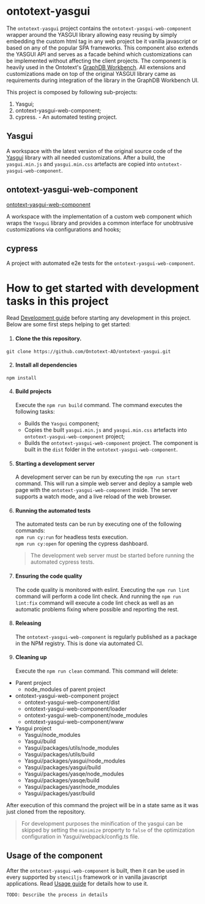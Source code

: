 # ontotext-yasgui

The `ontotext-yasgui` project contains the `ontotext-yasgui-web-component` wrapper around the YASGUI library allowing easy reusing by simply embedding the custom html tag in any web project be it vanilla javascript or based on any of the popular SPA frameworks. This component also extends the YASGUI API and serves as a facade behind which customizations can be implemented without affecting the client projects.
The component is heavily used in the Ontotext's [GraphDB Workbench](https://github.com/Ontotext-AD/graphdb-workbench). All extensions and customizations made on top of the original YASGUI library came as requirements during integration of the library in the GraphDB Workbench UI. 

This project is composed by following sub-projects:
1. Yasgui;
2. ontotext-yasgui-web-component;
3. cypress. - An automated testing project.

## Yasgui
A workspace with the latest version of the original source code of the 
[Yasgui](https://github.com/TriplyDB/Yasgui) library with all needed customizations.
After a build, the `yasgui.min.js` and `yasgui.min.css` artefacts are copied into 
`ontotext-yasgui-web-component`.

## ontotext-yasgui-web-component
[ontotext-yasgui-web-component](ontotext-yasgui-web-component/README.md)

A workspace with the implementation of a custom web component which wraps the `Yasgui` library and 
provides a common interface for unobtrusive customizations via configurations and hooks;

## cypress

A project with automated e2e tests for the `ontotext-yasgui-web-component`.

# How to get started with development tasks in this project

Read [Development guide](ontotext-yasgui-web-component/docs/developers-guide.md) before 
starting any development in this project. Below are some first steps helping to get started:

1. #### Clone the this repository.
```
git clone https://github.com/Ontotext-AD/ontotext-yasgui.git
```

2. #### Install all dependencies
``` 
npm install
```
   
4. #### Build projects
   Execute the ``` npm run build ``` command. The command executes the following tasks:
    - Builds the `Yasgui` component;
    - Copies the built `yasgui.min.js` and `yasgui.min.css` artefacts into `ontotext-yasgui-web-component` 
      project;
    - Builds the `ontotext-yasgui-web-component` project. The component is built in the `dist` 
      folder in the `ontotext-yasgui-web-component`.

5. #### Starting a development server
    A development server can be run by executing the ``` npm run start ``` command. This will run a
    simple web server and deploy a sample web page with the `ontotext-yasgui-web-component` inside. 
    The server supports a watch mode, and a live reload of the web browser.

6. #### Running the automated tests
    The automated tests can be run by executing one of the following commands: <br/>
    `npm run cy:run` for headless tests execution. <br/>
    `npm run cy:open` for opening the cypress dashboard. <br/>

    > The development web server must be started before running the automated cypress tests.

7. #### Ensuring the code quality
    The code quality is monitored with eslint. Executing the `npm run lint` command will perform a code
    lint check. And running the `npm run lint:fix` command will execute a code lint check as well as an
    automatic problems fixing where possible and reporting the rest.

8. #### Releasing
   The `ontotext-yasgui-web-component` is regularly published as a package in the NPM registry. This is
   done via automated CI.

9. #### Cleaning up
   Execute the ``` npm run clean ``` command. This command will delete:
  - Parent project
    - node_modules of parent project
  - ontotext-yasgui-web-component project
    - ontotext-yasgui-web-component/dist
    - ontotext-yasgui-web-component/loader
    - ontotext-yasgui-web-component/node_modules
    - ontotext-yasgui-web-component/www
  - Yasgui project
    - Yasgui/node_modules
    - Yasgui/build
    - Yasgui/packages/utils/node_modules
    - Yasgui/packages/utils/build
    - Yasgui/packages/yasgui/node_modules
    - Yasgui/packages/yasgui/build
    - Yasgui/packages/yasqe/node_modules
    - Yasgui/packages/yasqe/build
    - Yasgui/packages/yasr/node_modules
    - Yasgui/packages/yasr/build

After execution of this command the project will be in a state same as it was just cloned from the repository.

> For development purposes the minification of the yasgui can be skipped by setting the `minimize` property to 
> `false` of the optimization configuration in Yasgui/webpack/config.ts file.

## Usage of the component
After the `ontotext-yasgui-web-component` is built, then it can be used in every supported by 
`stenciljs` framework or in vanilla javascript applications. Read 
[Usage guide](ontotext-yasgui-web-component/README.md) for details how to use it.


```TODO: Describe the process in details``` 

